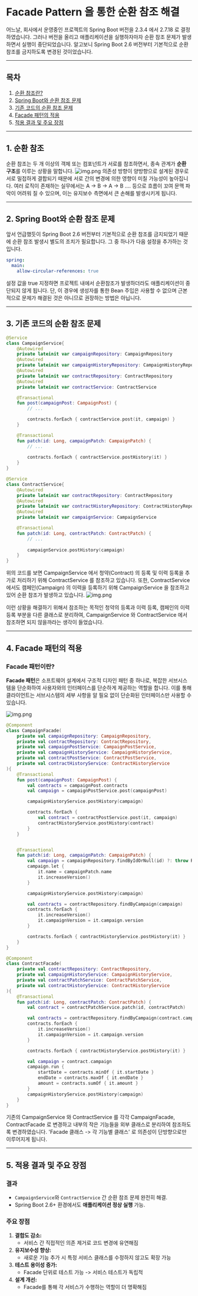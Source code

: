 # Facade Pattern 을 통한 순환 참조 해결
어느날, 회사에서 운영중인 프로젝트의 Spring Boot 버전을 2.3.4 에서 2.7.18 로 결정하였습니다. 
그러나 버전을 올리고 애플리케이션을 실행하자마자 순환 참조 문제가 발생하면서 실행이 중단되었습니다.
알고보니 Spring Boot 2.6 버전부터 기본적으로 순환 참조를 금지하도록 변경된 것이었습니다.

---

## 목차
1. [순환 참조란?](#1-순환-참조)
2. [Spring Boot와 순환 참조 문제](#2-Spring-Boot와-순환-참조-문제)
3. [기존 코드의 순환 참조 문제](#3-기존-코드의-순환-참조-문제)
4. [Facade 패턴의 적용](#4-facade-패턴의-적용)
5. [적용 결과 및 주요 장점](#5-적용-결과-및-주요-장점)

---

## 1. 순환 참조
순환 참조는 두 개 이상의 객체 또는 컴포넌트가 서로를 참조하면서, 종속 관계가 **순환 구조**를 이루는 상황을 말합니다.
![img.png](img/circular-references1.png)
의존성 방향이 양방향으로 설계된 경우로 서로 밀접하게 결합되기 때문에 서로 간의 변경에 의한 영향이 미칠 가능성이 높아집니다.
여러 로직이 존재하는 실무에서는 A -> B -> A -> B .... 등으로 흐름이 꼬여 문맥 파악이 어려워 질 수 있으며, 이는 유지보수 측면에서 
큰 손해를 발생시키게 됩니다.

---

## 2. Spring Boot와 순환 참조 문제
앞서 언급했듯이 Spring Boot 2.6 버전부터 기본적으로 순환 참조를 금지되었기 때문에 순환 참조 발생시 별도의 조치가 필요합니다.
그 중 하나가 다음 설정을 추가하는 것입니다.
```yaml
spring:
  main:
    allow-circular-references: true
```
설정 값을 true 지정하면 프로젝트 내에서 순환참조가 발생하더라도 애플리케이션이 중단되지 않게 됩니다.
단, 이 경우에 생성자를 통한 Bean 주입은 사용할 수 없으며 근본적으로 문제가 해결된 것은 아니므로 권장하는 방법은 아닙니다.

---

## 3. 기존 코드의 순환 참조 문제
```kotlin
@Service
class CampaignService{
    @Autowired
    private lateinit var campaignRepository: CampaignRepository
    @Autowired
    private lateinit var campaignHistoryRepository: CampaignHistoryRepository
    @Autowired
    private lateinit var contractRepository: ContractRepository
    @Autowired
    private lateinit var contractService: ContractService

    @Transactional
    fun post(campaignPost: CampaignPost) {
        // ...

        contracts.forEach { contractService.post(it, campaign) }
    }

    @Transactional
    fun patch(id: Long, campaignPatch: CampaignPatch) {
        // ...
        
        contracts.forEach { contractService.postHistory(it) }
    }
}

@Service
class ContractService{
    @Autowired
    private lateinit var contractRepository: ContractRepository
    @Autowired
    private lateinit var contractHistoryRepository: ContractHistoryRepository
    @Autowired
    private lateinit var campaignService: CampaignService

    @Transactional
    fun patch(id: Long, contractPatch: ContractPatch) {
        // ...
        
        campaignService.postHistory(campaign)
    }
}
```
위의 코드를 보면 CampaignService 에서 청약(Contract) 의 등록 및 이력 등록을 추가로 처리하기 위해 ContractService 를 참조하고 있습니다.
또한, ContractService 에서도 캠페인(Campaign) 의 이력을 등록하기 위해 CampaignService 을 참조하고 있어 순환 참조가 발생하고 있습니다.
![img.png](img/circular-references2.png)

이런 상황을 해결하기 위해서 참조하는 목적인 청약의 등록과 이력 등록, 캠페인의 이력 등록 부분을 다른 클래스로 분리하여,
CampaignService 와 ContractService 에서 참조하면 되지 않을까라는 생각이 들었습니다.

---

## 4. Facade 패턴의 적용
### Facade 패턴이란?
**Facade 패턴**은 소프트웨어 설계에서 구조적 디자인 패턴 중 하나로, 복잡한 서브시스템을 단순화하여 사용자와의 인터페이스를 단순하게 제공하는 역할을 합니다. 
이를 통해 클라이언트는 서브시스템의 세부 사항을 알 필요 없이 단순화된 인터페이스만 사용할 수 있습니다.

![img.png](img/facade.png)
```kotlin
@Component
class CampaignFacade(
    private val campaignRepository: CampaignRepository,
    private val contractRepository: ContractRepository,
    private val campaignPostService: CampaignPostService,
    private val campaignHistoryService: CampaignHistoryService,
    private val contractPostService: ContractPostService,
    private val contractHistoryService: ContractHistoryService
){
    @Transactional
    fun post(campaignPost: CampaignPost) {
        val contracts = campaignPost.contracts
        val campaign = campaignPostService.post(campaignPost)

        campaignHistoryService.postHistory(campaign)

        contracts.forEach {
            val contract = contractPostService.post(it, campaign)
            contractHistoryService.postHistory(contract)
        }
    }


    @Transactional
    fun patch(id: Long, campaignPatch: CampaignPatch) {
        val campaign = campaignRepository.findByIdOrNull(id) ?: throw RuntimeException("campaign not found")
        campaign.let {
            it.name = campaignPatch.name
            it.increaseVersion()
        }

        campaignHistoryService.postHistory(campaign)

        val contracts = contractRepository.findByCampaign(campaign)
        contracts.forEach {
            it.increaseVersion()
            it.campaignVersion = it.campaign.version
        }

        contracts.forEach { contractHistoryService.postHistory(it) }
    }
}

@Component
class ContractFacade(
    private val contractRepository: ContractRepository,
    private val campaignHistoryService: CampaignHistoryService,
    private val contractPatchService: ContractPatchService,
    private val contractHistoryService: ContractHistoryService
){
    @Transactional
    fun patch(id: Long, contractPatch: ContractPatch) {
        val contract = contractPatchService.patch(id, contractPatch)

        val contracts = contractRepository.findByCampaign(contract.campaign)
        contracts.forEach {
            it.increaseVersion()
            it.campaignVersion = it.campaign.version
        }

        contracts.forEach { contractHistoryService.postHistory(it) }

        val campaign = contract.campaign
        campaign.run {
            startDate = contracts.minOf { it.startDate }
            endDate = contracts.maxOf { it.endDate }
            amount = contracts.sumOf { it.amount }
        }
        campaignHistoryService.postHistory(campaign)
    }
}
```
기존의 CampaignService 와 ContractService 를 각각 CampaignFacade, ContractFacade 로 변경하고 내부의 작은 기능들을 외부 클래스로 분리하여 
참조하도록 변경하였습니다. 'Facade 클래스 -> 각 기능별 클래스' 로 의존성이 단방향으로만 이루어지게 됩니다.

---

## 5. 적용 결과 및 주요 장점

### 결과
- `CampaignService`와 `ContractService` 간 순환 참조 문제 완전히 해결.
- Spring Boot 2.6+ 환경에서도 **애플리케이션 정상 실행** 가능.

### 주요 장점
1. **결합도 감소:**  
   - 서비스 간 직접적인 의존 제거로 코드 변경에 유연해짐
2. **유지보수성 향상:**  
   - 새로운 기능 추가 시 특정 서비스 클래스를 수정하지 않고도 확장 가능
3. **테스트 용이성 증가:**  
   - Facade 단위로 테스트 가능 -> 서비스 테스트가 독립적
4. **설계 개선:**  
   - Facade를 통해 각 서비스가 수행하는 역할이 더 명확해짐
